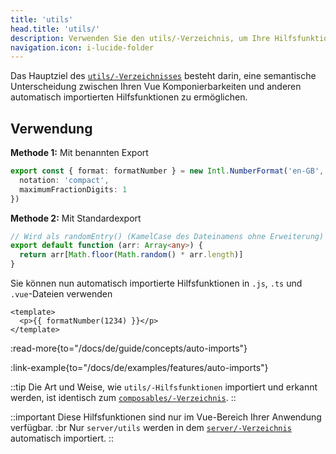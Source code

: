 ```yaml
---
title: 'utils'
head.title: 'utils/'
description: Verwenden Sie den utils/-Verzeichnis, um Ihre Hilfsfunktionen überall in Ihrer Anwendung automatisch zu importieren.
navigation.icon: i-lucide-folder
---
```


Das Hauptziel des [`utils/-Verzeichnisses`](/docs/de/guide/directory-structure/utils) besteht darin, eine semantische Unterscheidung zwischen Ihren Vue Komponierbarkeiten und anderen automatisch importierten Hilfsfunktionen zu ermöglichen.

## Verwendung

**Methode 1:** Mit benannten Export

```ts twoslash [utils/index.ts]
export const { format: formatNumber } = new Intl.NumberFormat('en-GB', {
  notation: 'compact',
  maximumFractionDigits: 1
})
```

**Methode 2:** Mit Standardexport

```ts twoslash [utils/random-entry.ts oder utils/randomEntry.ts]
// Wird als randomEntry() (KamelCase des Dateinamens ohne Erweiterung) verfügbar sein
export default function (arr: Array<any>) {
  return arr[Math.floor(Math.random() * arr.length)]
}
```

Sie können nun automatisch importierte Hilfsfunktionen in `.js`, `.ts` und `.vue`-Dateien verwenden

```vue [app.vue]
<template>
  <p>{{ formatNumber(1234) }}</p>
</template>
```

:read-more{to="/docs/de/guide/concepts/auto-imports"}

:link-example{to="/docs/de/examples/features/auto-imports"}

::tip
Die Art und Weise, wie `utils/-Hilfsfunktionen` importiert und erkannt werden, ist identisch zum [`composables/-Verzeichnis`](/docs/de/guide/directory-structure/composables).
::

::important
Diese Hilfsfunktionen sind nur im Vue-Bereich Ihrer Anwendung verfügbar. :br
Nur `server/utils` werden in dem [`server/-Verzeichnis`](/docs/de/guide/directory-structure/server#server-hilfsfunktionen) automatisch importiert.
::